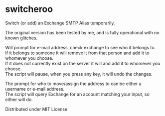 # switcheroo
Switch (or add) an Exchange SMTP Alias temporarily.

The original version has been tested by me, and is fully operational with no known glitches.

Will prompt for e-mail address, check exchange to see who it belongs to.  
If it belongs to someone it will remove it from that person and add it to whomever you choose.  
If it does not currently exist on the server it will and add it to whomever you choose.  
The script will pause, when you press any key, it will undo the changes.  


The prompt for who to move/assign the address to can be either a username or e-mail address.  
The script will query Exchange for an account matching your input, so either will do.

Distributed under MIT License
